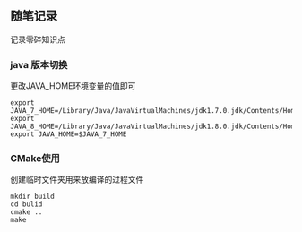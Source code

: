 ## 随笔记录
记录零碎知识点

### java 版本切换
更改JAVA_HOME环境变量的值即可 
``` 
export JAVA_7_HOME=/Library/Java/JavaVirtualMachines/jdk1.7.0.jdk/Contents/Home  
export JAVA_8_HOME=/Library/Java/JavaVirtualMachines/jdk1.8.0.jdk/Contents/Home  
export JAVA_HOME=$JAVA_7_HOME  
```

### CMake使用
创建临时文件夹用来放编译的过程文件
```
mkdir build
cd bulid
cmake ..
make
```



  
